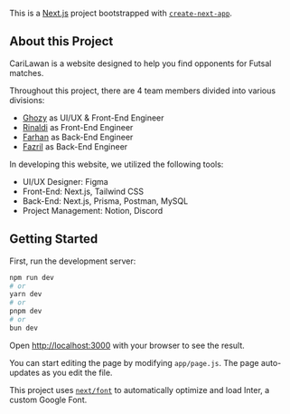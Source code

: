 This is a [Next.js](https://nextjs.org/) project bootstrapped with [`create-next-app`](https://github.com/vercel/next.js/tree/canary/packages/create-next-app).

## About this Project

CariLawan is a website designed to help you find opponents for Futsal matches.

<p>Throughout this project, there are 4 team members divided into various divisions:</p>
<ul>
 <li><a href="https://github.com/monsterkronus">Ghozy</a> as UI/UX & Front-End Engineer</li>
 <li><a href="https://github.com/rprasya">Rinaldi</a> as Front-End Engineer</li>
 <li><a href="https://github.com/Lyraeth">Farhan</a> as Back-End Engineer</li>
 <li><a href="https://github.com/fazrilarief">Fazril</a> as Back-End Engineer</li>
</ul>

<p>In developing this website, we utilized the following tools:</p>
<ul>
 <li>UI/UX Designer: Figma</li>
 <li>Front-End: Next.js, Tailwind CSS</li>
 <li>Back-End: Next.js, Prisma, Postman, MySQL</li>
 <li>Project Management: Notion, Discord</li>
</ul>

## Getting Started

First, run the development server:

```bash
npm run dev
# or
yarn dev
# or
pnpm dev
# or
bun dev
```

Open [http://localhost:3000](http://localhost:3000) with your browser to see the result.

You can start editing the page by modifying `app/page.js`. The page auto-updates as you edit the file.

This project uses [`next/font`](https://nextjs.org/docs/basic-features/font-optimization) to automatically optimize and load Inter, a custom Google Font.
